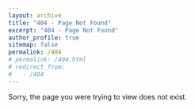 ```yaml
---
layout: archive
title: "404 - Page Not Found"
excerpt: "404 - Page Not Found"
author_profile: true
sitemap: false
permalink: /404
# permalink: /404.html
# redirect_from:
#   - /404
---
```


Sorry, the page you were trying to view does not exist.

<!-- Sorry, the page you were trying to view does not exist --- try searching for it below.

<script type="text/javascript">
  var GOOG_FIXURL_LANG = 'en';
  var GOOG_FIXURL_SITE = '{{ site.url }}'
</script>
<script type="text/javascript"
  src="//linkhelp.clients.google.com/tbproxy/lh/wm/fixurl.js">
</script> -->
